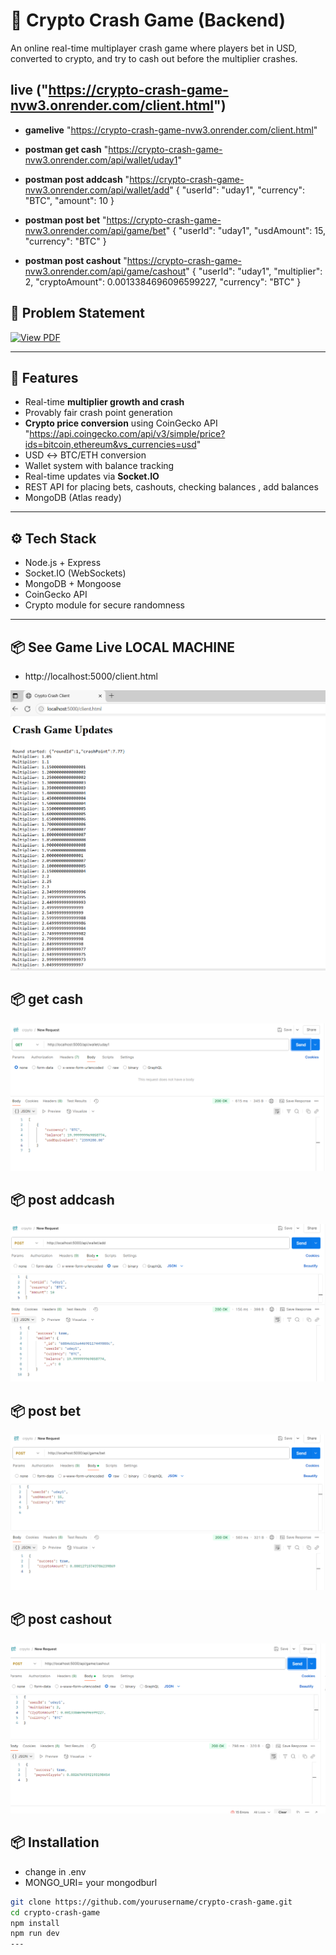 # 🧨 Crypto Crash Game (Backend)

An online real-time multiplayer crash game where players bet in USD, converted to crypto, and try to cash out before the multiplier crashes.

## live ("https://crypto-crash-game-nvw3.onrender.com/client.html")
- **gamelive**  "https://crypto-crash-game-nvw3.onrender.com/client.html"
- **postman get cash**  "https://crypto-crash-game-nvw3.onrender.com/api/wallet/uday1"

- **postman post addcash**  "https://crypto-crash-game-nvw3.onrender.com/api/wallet/add"
            {
                 "userId": "uday1",
                 "currency": "BTC",
                "amount": 10
            }
- **postman post bet**  "https://crypto-crash-game-nvw3.onrender.com/api/game/bet"
                {
                  "userId": "uday1",
                  "usdAmount": 15,
                     "currency": "BTC"
                }

- **postman post cashout**  "https://crypto-crash-game-nvw3.onrender.com/api/game/cashout"
                {
                    "userId": "uday1",
                     "multiplier": 2,
                     "cryptoAmount": 0.0013384696096599227,
                     "currency": "BTC"
                }


## 📄 Problem Statement

<a href="https://github.com/UdayRaj04/crypto-crash-game/blob/main/sixtynine assignment.pdf" target="_blank">
  <img src="https://img.shields.io/badge/View%20PDF-Click%20Here-green?style=for-the-badge&logo=adobeacrobatreader" alt="View PDF"/>
</a>


---

## 🚀 Features

- Real-time **multiplier growth and crash**
- Provably fair crash point generation
- **Crypto price conversion** using CoinGecko API
"https://api.coingecko.com/api/v3/simple/price?ids=bitcoin,ethereum&vs_currencies=usd"
- USD ↔ BTC/ETH conversion
- Wallet system with balance tracking
- Real-time updates via **Socket.IO**
- REST API for placing bets, cashouts, checking balances , add balances
- MongoDB (Atlas ready)

---

## ⚙️ Tech Stack

- Node.js + Express
- Socket.IO (WebSockets)
- MongoDB + Mongoose
- CoinGecko API
- Crypto module for secure randomness

---

## 📦  See Game Live   **LOCAL MACHINE**

- http://localhost:5000/client.html

 ![image info](images/gamelive.png)

## 📦 get cash

 ![image info](images/amount%20.png)


## 📦 post addcash

 ![image info](images/addamount.png)

## 📦 post bet

![image info](images/bet.png)

## 📦 post cashout

![image info](images/cashout.png)


## 📦 Installation
- change  in .env
- MONGO_URI=   your mongodburl

```bash
git clone https://github.com/yourusername/crypto-crash-game.git
cd crypto-crash-game
npm install
npm run dev
---



